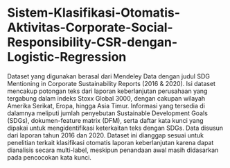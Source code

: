 # Sistem-Klasifikasi-Otomatis-Aktivitas-Corporate-Social-Responsibility-CSR-dengan-Logistic-Regression
Dataset yang digunakan berasal dari Mendeley Data dengan judul SDG Mentioning in Corporate Sustainability Reports (2016 & 2020). Isi dataset mencakup potongan teks dari laporan keberlanjutan perusahaan yang tergabung dalam indeks Stoxx Global 3000, dengan cakupan wilayah Amerika Serikat, Eropa, hingga Asia Timur. Informasi yang tersedia di dalamnya meliputi jumlah penyebutan Sustainable Development Goals (SDGs), dokumen-feature matrix (DFM), serta daftar kata kunci yang dipakai untuk mengidentifikasi keterkaitan teks dengan SDGs. Data disusun dari laporan tahun 2016 dan 2020. Dataset ini dianggap sesuai untuk penelitian terkait klasifikasi otomatis laporan keberlanjutan karena dapat dianalisis secara multi-label, meskipun penandaan awal masih didasarkan pada pencocokan kata kunci.
